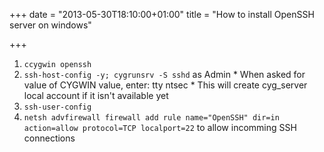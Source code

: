 +++
date = "2013-05-30T18:10:00+01:00"
title = "How to install OpenSSH server on windows"

+++

1. `ccygwin openssh`
2. `ssh-host-config -y; cygrunsrv -S sshd` as Admin
        * When asked for value of CYGWIN value, enter: tty ntsec
        * This will create cyg_server local account if it isn't available yet
3. `ssh-user-config`
3. `netsh advfirewall firewall add rule name="OpenSSH" dir=in action=allow protocol=TCP localport=22` to allow incomming SSH connections
